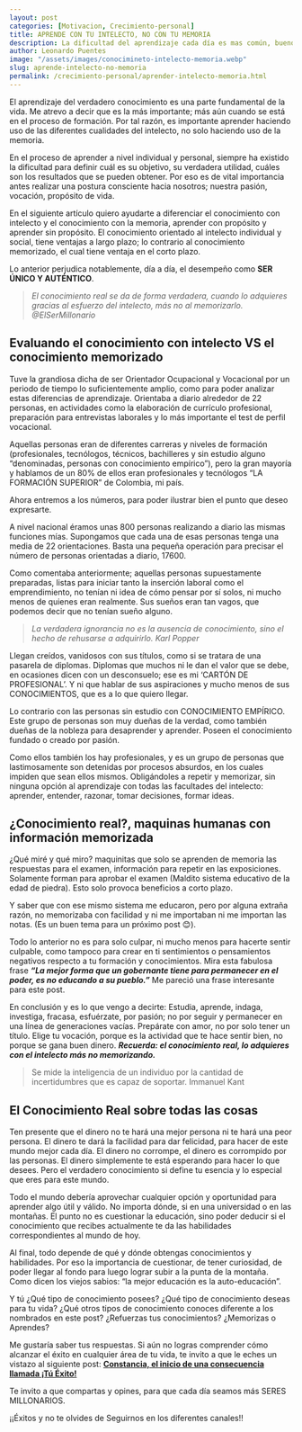 ```yaml
---
layout: post
categories: [Motivacion, Crecimiento-personal]
title: APRENDE CON TU INTELECTO, NO CON TU MEMORIA
description: La dificultad del aprendizaje cada día es mas común, bueno eso dicen las instituciones educativas que aún siguen evaluando a todo estudiante por igual.
author: Leonardo Puentes
image: "/assets/images/conocimineto-intelecto-memoria.webp"
slug: aprende-intelecto-no-memoria
permalink: /crecimiento-personal/aprender-intelecto-memoria.html
---
```

El aprendizaje del verdadero conocimiento es una parte fundamental de la vida. Me atrevo a decir que es la más importante; más aún cuando se está en el proceso de formación. Por tal razón, es importante aprender haciendo uso de las diferentes cualidades del intelecto, no solo haciendo uso de la memoria.

En el proceso de aprender a nivel individual y personal, siempre ha existido la dificultad para definir cuál es su objetivo, su verdadera utilidad, cuáles son los resultados que se pueden obtener. Por eso es de vital importancia antes realizar una postura consciente hacia nosotros; nuestra pasión, vocación, propósito de vida.

En el siguiente artículo quiero ayudarte a diferenciar el conocimiento con intelecto y el conocimiento con la memoria, aprender con propósito y aprender sin propósito. El conocimiento orientado al intelecto individual y social, tiene ventajas a largo plazo; lo contrario al conocimiento memorizado, el cual tiene ventaja en el corto plazo.

Lo anterior perjudica notablemente, día a día, el desempeño como **SER ÚNICO Y AUTÉNTICO**.

> _El conocimiento real se da de forma verdadera, cuando lo adquieres gracias al esfuerzo del intelecto, más no al memorizarlo. @ElSerMillonario_

## **Evaluando el conocimiento con intelecto VS el conocimiento memorizado**

Tuve la grandiosa dicha de ser Orientador Ocupacional y Vocacional por un periodo de tiempo lo suficientemente amplio, como para poder analizar estas diferencias de aprendizaje. Orientaba a diario alrededor de 22 personas, en actividades como la elaboración de currículo profesional, preparación para entrevistas laborales y lo más importante el test de perfil vocacional.

Aquellas personas eran de diferentes carreras y niveles de formación (profesionales, tecnólogos, técnicos, bachilleres y sin estudio alguno “denominadas, personas con conocimiento empírico”), pero la gran mayoría y hablamos de un 80% de ellos eran profesionales y tecnólogos “LA FORMACIÓN SUPERIOR” de Colombia, mi país.

Ahora entremos a los números, para poder ilustrar bien el punto que deseo expresarte.

A nivel nacional éramos unas 800 personas realizando a diario las mismas funciones mías. Supongamos que cada una de esas personas tenga una media de 22 orientaciones. Basta una pequeña operación para precisar el número de personas orientadas a diario, 17600.

Como comentaba anteriormente; aquellas personas supuestamente preparadas, listas para iniciar tanto la inserción laboral como el emprendimiento, no tenían ni idea de cómo pensar por sí solos, ni mucho menos de quienes eran realmente. Sus sueños eran tan vagos, que podemos decir que no tenían sueño alguno.

> _La verdadera ignorancia no es la ausencia de conocimiento, sino el hecho de rehusarse a adquirirlo. Karl Popper_

Llegan creídos, vanidosos con sus títulos, como si se tratara de una pasarela de diplomas. Diplomas que muchos ni le dan el valor que se debe, en ocasiones dicen con un desconsuelo; ese es mi ‘CARTÓN DE PROFESIONAL’. Y ni que hablar de sus aspiraciones y mucho menos de sus CONOCIMIENTOS, que es a lo que quiero llegar.

Lo contrario con las personas sin estudio con CONOCIMIENTO EMPÍRICO. Este grupo de personas son muy dueñas de la verdad, como también dueñas de la nobleza para desaprender y aprender. Poseen el conocimiento fundado o creado por pasión.

Como ellos también los hay profesionales, y es un grupo de personas que lastimosamente son detenidas por procesos absurdos, en los cuales impiden que sean ellos mismos. Obligándoles a repetir y memorizar, sin ninguna opción al aprendizaje con todas las facultades del intelecto: aprender, entender, razonar, tomar decisiones, formar ideas.

## **¿Conocimiento real?, maquinas humanas con información memorizada**

¿Qué miré y qué miro? maquinitas que solo se aprenden de memoria las respuestas para el examen, información para repetir en las exposiciones. Solamente forman para aprobar el examen (Maldito sistema educativo de la edad de piedra). Esto solo provoca beneficios a corto plazo.

Y saber que con ese mismo sistema me educaron, pero por alguna extraña razón, no memorizaba con facilidad y ni me importaban ni me importan las notas. (Es un buen tema para un próximo post 😊).

Todo lo anterior no es para solo culpar, ni mucho menos para hacerte sentir culpable, como tampoco para crear en ti sentimientos o pensamientos negativos respecto a tu formación y conocimientos. Mira esta fabulosa frase **_“La mejor forma que un gobernante tiene para permanecer en el poder, es no educando a su pueblo.”_** Me pareció una frase interesante para este post.

En conclusión y es lo que vengo a decirte: Estudia, aprende, indaga, investiga, fracasa, esfuérzate, por pasión; no por seguir y permanecer en una línea de generaciones vacías. Prepárate con amor, no por solo tener un título. Elige tu vocación, porque es la actividad que te hace sentir bien, no porque se gana buen dinero. **_Recuerda: el conocimiento real, lo adquieres con el intelecto más no memorizando._**

> Se mide la inteligencia de un individuo por la cantidad de incertidumbres que es capaz de soportar. Immanuel Kant

## **El Conocimiento Real sobre todas las cosas**

Ten presente que el dinero no te hará una mejor persona ni te hará una peor persona. El dinero te dará la facilidad para dar felicidad, para hacer de este mundo mejor cada día. El dinero no corrompe, el dinero es corrompido por las personas. El dinero simplemente te está esperando para hacer lo que desees. Pero el verdadero conocimiento si define tu esencia y lo especial que eres para este mundo.

Todo el mundo debería aprovechar cualquier opción y oportunidad para aprender algo útil y válido. No importa dónde, si en una universidad o en las montañas. El punto no es cuestionar la educación, sino poder deducir si el conocimiento que recibes actualmente te da las habilidades correspondientes al mundo de hoy.

Al final, todo depende de qué y dónde obtengas conocimientos y habilidades. Por eso la importancia de cuestionar, de tener curiosidad, de poder llegar al fondo para luego lograr subir a la punta de la montaña. Como dicen los viejos sabios: “la mejor educación es la auto-educación”.

Y tú ¿Qué tipo de conocimiento posees? ¿Qué tipo de conocimiento deseas para tu vida? ¿Qué otros tipos de conocimiento conoces diferente a los nombrados en este post? ¿Refuerzas tus conocimientos? ¿Memorizas o Aprendes?

Me gustaría saber tus respuestas. Si aún no logras comprender cómo alcanzar el éxito en cualquier área de tu vida, te invito a que le eches un vistazo al siguiente post: [**Constancia, el inicio de una consecuencia llamada ¡Tú Éxito!**](https://www.leopuentes.me/constancia-el-inicio-de-una-consecuencia-llamada-tu-exito/ "Constancia, inicio del exito")

Te invito a que compartas y opines, para que cada día seamos más SERES MILLONARIOS.

¡¡Éxitos y no te olvides de Seguirnos en los diferentes canales!!
